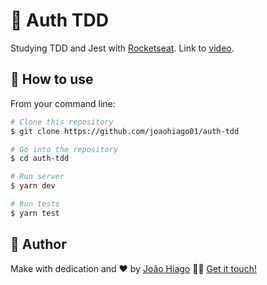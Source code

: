 # :rocket: Auth TDD

Studying TDD and Jest with [Rocketseat](https://rocketseat.com.br/). Link to [video](https://www.youtube.com/watch?v=aK-wHbSD3Ws&list=PL-qq86dGjcPbGhLH24GwSu4OJB_K974jc&index=22&t=0s).

## :construction_worker: How to use

From your command line:

```bash
# Clone this repository
$ git clone https://github.com/joaohiago01/auth-tdd

# Go into the repository
$ cd auth-tdd

# Run server
$ yarn dev

# Run tests
$ yarn test

```

## :rocket: Author

Make with dedication and ❤️ by [João Hiago](https://github.com/joaohiago01) 👋🏽 [Get it touch!](https://www.linkedin.com/in/joaohiago/)
